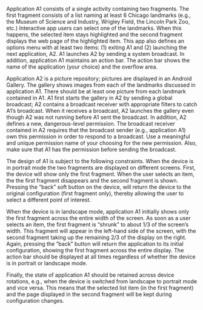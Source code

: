 
Application A1 consists of a single activity containing two fragments. The first fragment consists of a
list naming at least 6 Chicago landmarks (e.g., the Museum of Science and Industry, Wrigley Field, the
Lincoln Park Zoo, etc.) Interactive app users can select one of the landmarks. When this happens, the
selected item stays highlighted and the second fragment displays the web page of the highlighted item.
This app also defines an options menu with at least two items: (1) exiting A1 and (2) launching the next
application, A2. A1 launches A2 by sending a system broadcast. In addition, application A1 maintains
an action bar. The action bar shows the name of the application (your choice) and the overflow area.


Application A2 is a picture repository; pictures are displayed in an Android Gallery. The gallery shows
images from each of the landmarks discussed in application A1. There should be at least one picture
from each landmark contained in A1. A1 first starts the gallery in A2 by sending a global broadcast;
A2 contains a broadcast receiver with appropriate filters to catch A1’s broadcast. When it receives a
broadcast, A2 launches the gallery even though A2 was not running before A1 sent the broadcast. In
addition, A2 defines a new, dangerous-level permission. The broadcast receiver contained in A2 requires
that the broadcast sender (e.g., application A1) own this permission in order to respond to a broadcast.
Use a meaningful and unique permission name of your choosing for the new permission. Also, make
sure that A1 has the permission before sending the broadcast.

The design of A1 is subject to the following constraints. When the device is in portrait mode the two fragments
are displayed on different screens. First, the device will show only the first fragment. When the user selects
an item, the the first fragment disappears and the second fragment is shown. Pressing the “back” soft button
on the device, will return the device to the original configuration (first fragment only), thereby allowing the
user to select a different point of interest.

When the device is in landscape mode, application A1 initially shows only the first fragment across the
entire width of the screen. As soon as a user selects an item, the first fragment is “shrunk” to about 1/3 of
the screen’s width. This fragment will appear in the left-hand side of the screen, with the second fragment
taking up the remaining 2/3 of the display on the right. Again, pressing the “back” button will return the
application to its initial configuration, showing the first fragment across the entire display. The action bar
should be displayed at all times regardless of whether the device is in portrait or landscape mode.

Finally, the state of application A1 should be retained across device rotations, e.g., when the device is
switched from landscape to portrait mode and vice versa. This means that the selected list item (in the first
fragment) and the page displayed in the second fragment will be kept during configuration changes.
